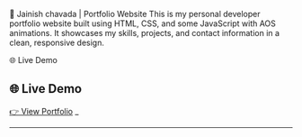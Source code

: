 🚀 Jainish chavada | Portfolio Website
This is my personal developer portfolio website built using HTML, CSS, and some JavaScript with AOS animations. It showcases my skills, projects, and contact information in a clean, responsive design.

🌐 Live Demo
## 🌐 Live Demo
[👉 View Portfolio](https://vansh-1101.github.io/)  _

---
